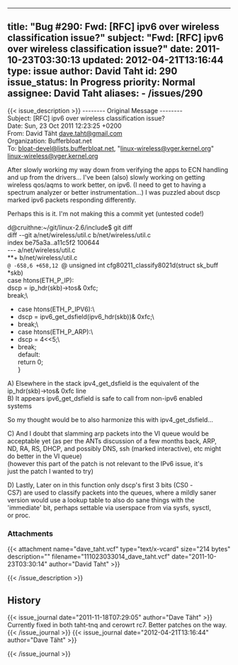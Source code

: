 
---
title: "Bug #290: Fwd: [RFC] ipv6 over wireless classification issue?"
subject: "Fwd: [RFC] ipv6 over wireless classification issue?"
date: 2011-10-23T03:30:13
updated: 2012-04-21T13:16:44
type: issue
author: David Taht
id: 290
issue_status: In Progress
priority: Normal
assignee: David Taht
aliases:
    - /issues/290
---

{{< issue_description >}}
-------- Original Message --------\
Subject: \[RFC\] ipv6 over wireless classification issue?\
Date: Sun, 23 Oct 2011 12:23:25 +0200\
From: David Täht <dave.taht@gmail.com>\
Organization: Bufferbloat.net\
To: bloat-devel@lists.bufferbloat.net, "linux-wireless@vger.kernel.org"\
<linux-wireless@vger.kernel.org>

After slowly working my way down from verifying the apps to ECN
handling\
and up from the drivers... I've been (also) slowly working on getting\
wireless qos/aqms to work better, on ipv6. (I need to get to having a\
spectrum analyzer or better instrumentation...) I was puzzled about
dscp\
marked ipv6 packets responding differently.

Perhaps this is it. I'm not making this a commit yet (untested code!)

d@cruithne:\~/git/linux-2.6/include\$ git diff\
diff --git a/net/wireless/util.c b/net/wireless/util.c\
index be75a3a..a11c5f2 100644\
--- a/net/wireless/util.c\
**+ b/net/wireless/util.c\
`@ -658,6 +658,12 `@ unsigned int cfg80211\_classify8021d(struct
sk\_buff\
\*skb)\
case htons(ETH\_P\_IP):\
dscp = ip\_hdr(skb)-&gt;tos& 0xfc;\
break;\
+ case htons(ETH\_P\_IPV6):\
+ dscp = ipv6\_get\_dsfield(ipv6\_hdr(skb))& 0xfc;\
+ break;\
+ case htons(ETH\_P\_ARP):\
+ dscp = 4&lt;&lt;5;\
+ break;\
default:\
return 0;\
}

A\) Elsewhere in the stack ipv4\_get\_dsfield is the equivalent of the\
ip\_hdr(skb)-&gt;tos& 0xfc line\
B) It appears ipv6\_get\_dsfield is safe to call from non-ipv6 enabled\
systems

So my thought would be to also harmonize this with ipv4\_get\_dsfield...

C\) And I doubt that slamming arp packets into the VI queue would be\
acceptable yet (as per the ANTs discussion of a few months back, ARP,\
ND, RA, RS, DHCP, and possibly DNS, ssh (marked interactive), etc might\
do better in the VI queue)\
(however this part of the patch is not relevant to the IPv6 issue, it's\
just the patch I wanted to try)

D\) Lastly, Later on in this function only dscp's first 3 bits (CS0 -\
CS7) are used to classify packets into the queues, where a mildly saner\
version would use a lookup table to also do sane things with the\
'immediate' bit, perhaps settable via userspace from via sysfs, sysctl,\
or proc.

### Attachments
{{< attachment name="dave_taht.vcf" type="text/x-vcard" size="214 bytes" description="" filename="111023033014_dave_taht.vcf" date="2011-10-23T03:30:14" author="David Taht" >}}

{{< /issue_description >}}

## History
{{< issue_journal date="2011-11-18T07:29:05" author="Dave Täht" >}}
Currently fixed in both taht-tnq and cerowrt rc7. Better patches on the
way.
{{< /issue_journal >}}
{{< issue_journal date="2012-04-21T13:16:44" author="Dave Täht" >}}

{{< /issue_journal >}}


